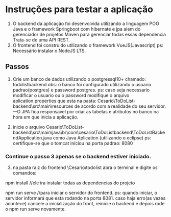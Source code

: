 <h1>Instruções para testar a aplicação</h1>

1. O backend da aplicação foi desenvolvida utilizando a linguagem POO Java e o 
framework Springboot com hibernate e jpa alem do gerenciador de projetos Maven
para gerenciar todas essas dependencia Trata-se de uma API REST.
2. O frontend foi construido utilizando o framework VueJS(Javascript)
ps: Necessário instalar o NodeJS LTS.


<h2>Passos</h2>

1. Crie um banco de dados utilizando o postgressql10+ chamado: todolistbackend
obs: o banco foi configurado utilizando o usuario padrao(postgres) e password 
postgres.
ps: caso seja necessario modificar o usuario ou o password modifique o arquivo 
aplication.properties que esta na pasta: Cesario\ToDoList-backend\src\main\resources 
de acordo com a realidade do seu servidor.
--O JPA fica responsavel por criar as tabelas e atributos no banco na hora em que inicia 
a aplicação.

2. inicie o arquivo Cesario\ToDoList-backend\src\main\java\br\com\cesario\ToDoListbackend\ToDoListBackendApplication.java
como Java Aplication (utilizando o eclipse)
ps: certifique-se que o tomcat iniciou na porta padrao: 8080

<h3>Continue o passo 3 apenas se o backend estiver iniciado.</h3>

3. na pasta raiz do frontend \Cesario\todolist abra o terminal e digite os comandos:

npm install
//ele ira instalar todas as dependencias do projeto

npm run serve
//para iniciar o servidor do frontend. 
ps: quando iniciar, o servidor informará que esta rodando na porta 8081.
caso haja erro(as vezes acontece) cancele a inicialização do front, reinicie o backend e depois rode o npm run serve novamente.

